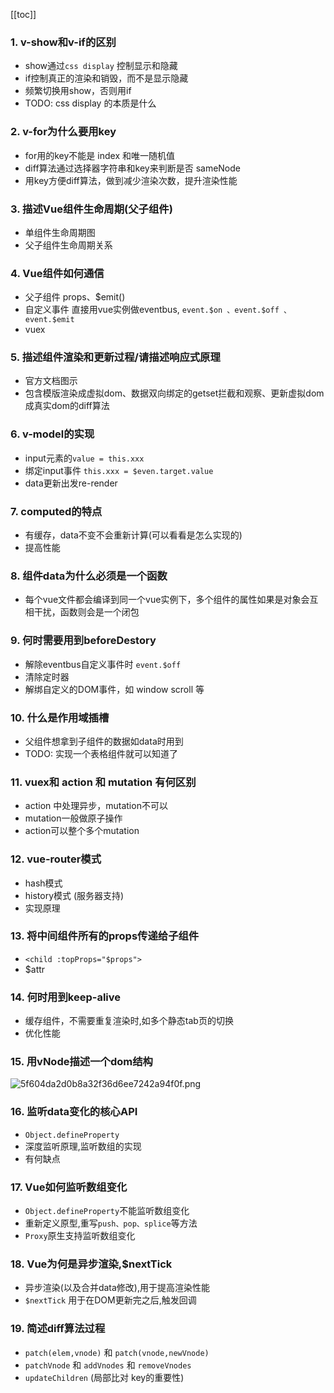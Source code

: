 [[toc]]

### 1. v-show和v-if的区别
- show通过`css display` 控制显示和隐藏
- if控制真正的渲染和销毁，而不是显示隐藏
- 频繁切换用show，否则用if
- TODO: css display 的本质是什么

### 2. v-for为什么要用key
- for用的key不能是 index 和唯一随机值
- diff算法通过选择器字符串和key来判断是否 sameNode
- 用key方便diff算法，做到减少渲染次数，提升渲染性能

### 3. 描述Vue组件生命周期(父子组件)
- 单组件生命周期图
- 父子组件生命周期关系

### 4. Vue组件如何通信
- 父子组件 props、$emit()
- 自定义事件 直接用vue实例做eventbus, `event.$on 、event.$off 、event.$emit`
- vuex

### 5. 描述组件渲染和更新过程/请描述响应式原理
- 官方文档图示
- 包含模版渲染成虚拟dom、数据双向绑定的getset拦截和观察、更新虚拟dom成真实dom的diff算法

### 6. v-model的实现
- input元素的`value = this.xxx`
- 绑定input事件 `this.xxx = $even.target.value`
- data更新出发re-render

### 7. computed的特点
- 有缓存，data不变不会重新计算(可以看看是怎么实现的)
- 提高性能

### 8. 组件data为什么必须是一个函数
- 每个vue文件都会编译到同一个vue实例下，多个组件的属性如果是对象会互相干扰，函数则会是一个闭包

### 9. 何时需要用到beforeDestory
- 解除eventbus自定义事件时 `event.$off`
- 清除定时器
- 解绑自定义的DOM事件，如 window scroll 等

### 10. 什么是作用域插槽
- 父组件想拿到子组件的数据如data时用到
- TODO: 实现一个表格组件就可以知道了

### 11. vuex和 action 和 mutation 有何区别
- action 中处理异步，mutation不可以
- mutation一般做原子操作
- action可以整个多个mutation

### 12. vue-router模式
- hash模式
- history模式 (服务器支持)
- 实现原理

### 13. 将中间组件所有的props传递给子组件
- `<child :topProps="$props">`
- $attr

### 14. 何时用到keep-alive
- 缓存组件，不需要重复渲染时,如多个静态tab页的切换
- 优化性能

### 15. 用vNode描述一个dom结构
![5f604da2d0b8a32f36d6ee7242a94f0f.png](evernotecid://A8CC14F8-F351-4473-9E82-5EFAB88A4F7D/appyinxiangcom/18783918/ENResource/p1757)
### 16. 监听data变化的核心API
- `Object.defineProperty`
- 深度监听原理,监听数组的实现
- 有何缺点

### 17. Vue如何监听数组变化
- `Object.defineProperty`不能监听数组变化
- 重新定义原型,重写`push、pop、splice`等方法
- `Proxy`原生支持监听数组变化

### 18. Vue为何是异步渲染,$nextTick
- 异步渲染(以及合并data修改),用于提高渲染性能
- `$nextTick` 用于在DOM更新完之后,触发回调

### 19. 简述diff算法过程
- `patch(elem,vnode)` 和 `patch(vnode,newVnode)`
- `patchVnode` 和 `addVnodes` 和 `removeVnodes`
- `updateChildren` (局部比对 key的重要性)

